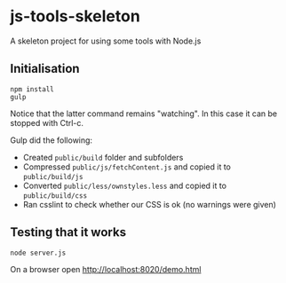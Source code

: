 # js-tools-skeleton
A skeleton project for using some tools with Node.js

## Initialisation

```
npm install
gulp
```

Notice that the latter command remains "watching". In this case it can be stopped with Ctrl-c.

Gulp did the following:
* Created ```public/build``` folder and subfolders
* Compressed ```public/js/fetchContent.js``` and copied it to ```public/build/js```
* Converted ```public/less/ownstyles.less``` and copied it to ```public/build/css```
* Ran csslint to check whether our CSS is ok (no warnings were given)

## Testing that it works

```
node server.js
```

On a browser open [http://localhost:8020/demo.html](http://localhost:8020/demo.html)